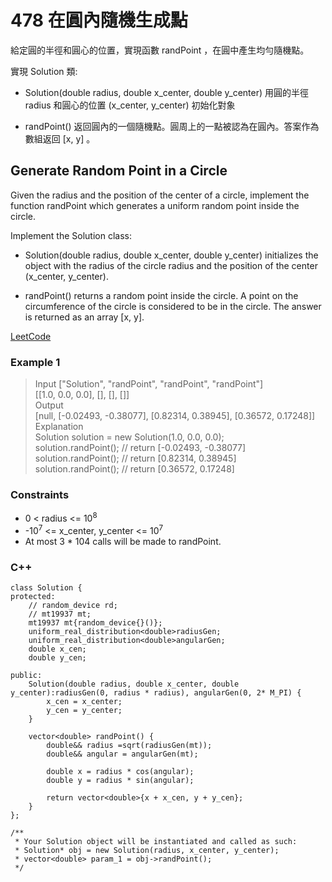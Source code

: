 # 478  在圓內隨機生成點

給定圓的半徑和圓心的位置，實現函數 randPoint ，在圓中產生均勻隨機點。

實現 Solution 類:

* Solution(double radius, double x_center, double y_center) 用圓的半徑 radius 和圓心的位置 (x_center, y_center) 初始化對象

* randPoint() 返回圓內的一個隨機點。圓周上的一點被認為在圓內。答案作為數組返回 [x, y] 。

##  Generate Random Point in a Circle

Given the radius and the position of the center of a circle, implement the function randPoint which generates a uniform random point inside the circle.

Implement the Solution class:

* Solution(double radius, double x_center, double y_center) initializes the object with the radius of the circle radius and the position of the center (x_center, y_center).

* randPoint() returns a random point inside the circle. A point on the circumference of the circle is considered to be in the circle. The answer is returned as an array [x, y].


[LeetCode](https://leetcode.cn/problems/generate-random-point-in-a-circle/)

### Example 1

> Input
["Solution", "randPoint", "randPoint", "randPoint"]  
[[1.0, 0.0, 0.0], [], [], []]   
Output    
[null, [-0.02493, -0.38077], [0.82314, 0.38945], [0.36572, 0.17248]]    
Explanation  
Solution solution = new Solution(1.0, 0.0, 0.0);  
solution.randPoint(); // return [-0.02493, -0.38077]  
solution.randPoint(); // return [0.82314, 0.38945]  
solution.randPoint(); // return [0.36572, 0.17248]  


### Constraints

* 0 < radius <= 10<sup>8</sup>
* -10<sup>7</sup> <= x_center, y_center <= 10<sup>7</sup>
* At most 3 * 104 calls will be made to randPoint.


### C++ 

```
class Solution {
protected:
    // random_device rd;
    // mt19937 mt;
    mt19937 mt{random_device{}()};
    uniform_real_distribution<double>radiusGen;
    uniform_real_distribution<double>angularGen;
    double x_cen;
    double y_cen;

public:
    Solution(double radius, double x_center, double y_center):radiusGen(0, radius * radius), angularGen(0, 2* M_PI) {
        x_cen = x_center;
        y_cen = y_center;
    }
    
    vector<double> randPoint() {
        double&& radius =sqrt(radiusGen(mt));
        double&& angular = angularGen(mt);

        double x = radius * cos(angular);
        double y = radius * sin(angular);

        return vector<double>{x + x_cen, y + y_cen};
    }
};

/**
 * Your Solution object will be instantiated and called as such:
 * Solution* obj = new Solution(radius, x_center, y_center);
 * vector<double> param_1 = obj->randPoint();
 */
```